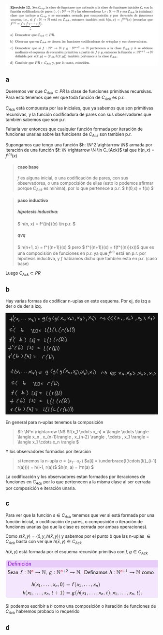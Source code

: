 ![](enunciado.png)

## a

Queremos ver que $C_{Ack} \subset PR$ la clase de funciones primitivas recursivas. Para esto tenemos que ver que toda función de $C_{Ack}$ es p.r.

$C_{Ack}$ está compuesta por las iniciales, que ya sabemos que son primitivas recursivas, y la función codificadora de pares con sus observadores que también sabemos que son p.r.

Faltaría ver entonces que cualquier función formada por iteración de funciones unarias sobre las funcioens de $C_{Ack}$ son tambien p.r.

Supongamos que tengo una función $h: \N^2 \rightarrow \N$ armada por iteración de una función $f: \N \rightarrow \N \in C_{Ack}$ tal que $h(n, x) = f^{(n)}(x)$

> #### caso base
> $f$ es alguna inicial, o una codificación de pares, con sus observadores, o una compocisión de ellas (esto lo podemos afirmar porque $C_{Ack}$ es mínima), por lo que pertenece a p.r.
> $ h(0,x) = f(x) $ 

> #### paso inductivo
> ##### hipotesis inductiva:
> $ h(n, x) = f^{(n)}(x) \in p.r. $
> ##### qvq
> $ h(n+1, x) = f^{(n+1)}(x) $ pero $ f^{(n+1)}(x) = f(f^{(n)}(x))$
> que es una compocisión de funciones en p.r. ya que $f^{(n)}$ está en p.r. por hipotesis inductiva, y $f$ habiamos dicho que también esta en p.r. (caso base)

Luego $C_{Ack} \subset PR$

## b

Hay varias formas de codificar n-uplas en este esquema. Por ej, de izq a der o de der a izq.

![](b.png)

En general para n-uplas tenemos la composición

> $f: \N^n \rightarrow \N$
> $f(x_1 \cdots x_n) = \langle \cdots \langle \langle  x_n , x_{n-1}\rangle , x_{n-2} \rangle , \cdots , x_1  \rangle = \langle x_1 \cdots x_n \rangle  $

Y los observadores formados por iteración

> si tenemos la n-upla $a =\langle x_1 \cdots x_n \rangle$
> $a[i] = \underbrace{l(\cdots(l(}_{i-1}  r(a)))) = h(i-1, r(a))$
> $h(n, a) = l^n(a) $

La codificación y los observadores estan formados por iteraciones de funciones en $C_{Ack}$ por lo que pertenecen a la misma clase al ser cerrada por composición e iteración unaria.

## c

Para ver que la función $s \in C_{Ack}$ tenemos que ver si está formada por una función inicial, o codificación de pares, o composición o iteración de funciones unarias (ya que la clase es cerrada por ambas operaciones). 

Como $s(\bar{x}, y) = \langle \bar{x}, y, h(\bar{x}, y) \rangle$ y sabemos por el punto b que las n-uplas $\in C_{Ack}$ basta con ver que $h(\bar{x}, y) \in C_{Ack}$

$h(\bar{x}, y)$ está formada por el esquema recursión primitiva con $f, g \in C_{Ack}$

![](recursion-primitiva.png)

Si podemos escribir a $h$ como una composición o iteración de funciones de $C_{Ack}$ habremos probado lo requerido



## d